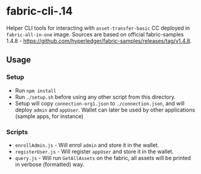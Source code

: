 # fabric-cli-.14

Helper CLI tools for interacting with `asset-transfer-basic` CC deployed in `fabric-all-in-one` image.
Sources are based on official fabric-samples 1.4.8 - https://github.com/hyperledger/fabric-samples/releases/tag/v1.4.8.

## Usage

### Setup
 - Run `npm install`
 - Run `./setup.sh` before using any other script from this directory.
 - Setup will copy `connection-org1.json` to `./connection.json`, and will deploy `admin` and `appUser`. Wallet can later be used by other applications (sample apps, for instance)

### Scripts
 - `enrollAdmin.js` - Will enrol `admin` and store it in the wallet.
 - `registerUser.js` - Will register `appUser` and store it in the wallet.
 - `query.js` - Will run `GetAllAssets` on the fabric, all assets will be printed in verbose (formatted) way.
